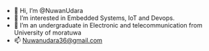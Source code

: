 - 👋 Hi, I’m @NuwanUdara
- 👀 I’m interested in Embedded Systems, IoT and Devops.
- 🌱 I’m an undergraduate in Electronic and telecommunication from University of moratuwa
- 📫 Nuwanudara36@gmail.com
<!---
NuwanUdara/NuwanUdara is a ✨ special ✨ repository because its `README.md` (this file) appears on your GitHub profile.
You can click the Preview link to take a look at your changes.
--->

